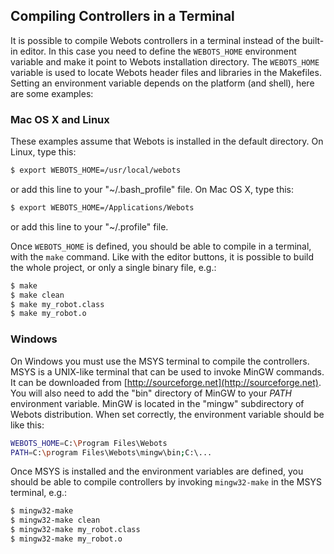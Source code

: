 ## Compiling Controllers in a Terminal

It is possible to compile Webots controllers in a terminal instead of the
built-in editor. In this case you need to define the `WEBOTS_HOME` environment
variable and make it point to Webots installation directory. The `WEBOTS_HOME`
variable is used to locate Webots header files and libraries in the Makefiles.
Setting an environment variable depends on the platform (and shell), here are
some examples:

### Mac OS X and Linux

These examples assume that Webots is installed in the default directory. On
Linux, type this:

```sh
$ export WEBOTS_HOME=/usr/local/webots
```

or add this line to your "~/.bash\_profile" file. On Mac OS X, type this:

```sh
$ export WEBOTS_HOME=/Applications/Webots
```

or add this line to your "~/.profile" file.

Once `WEBOTS_HOME` is defined, you should be able to compile in a terminal, with
the `make` command. Like with the editor buttons, it is possible to build the
whole project, or only a single binary file, e.g.:

```sh
$ make
$ make clean
$ make my_robot.class
$ make my_robot.o
```

### Windows

On Windows you must use the MSYS terminal to compile the controllers. MSYS is a
UNIX-like terminal that can be used to invoke MinGW commands. It can be
downloaded from [http://sourceforge.net](http://sourceforge.net). You will also
need to add the "bin" directory of MinGW to your *PATH* environment variable.
MinGW is located in the "mingw" subdirectory of Webots distribution. When set
correctly, the environment variable should be like this:

```sh
WEBOTS_HOME=C:\Program Files\Webots
PATH=C:\program Files\Webots\mingw\bin;C:\...
```

Once MSYS is installed and the environment variables are defined, you should be
able to compile controllers by invoking `mingw32-make` in the MSYS terminal,
e.g.:

```sh
$ mingw32-make
$ mingw32-make clean
$ mingw32-make my_robot.class
$ mingw32-make my_robot.o
```
